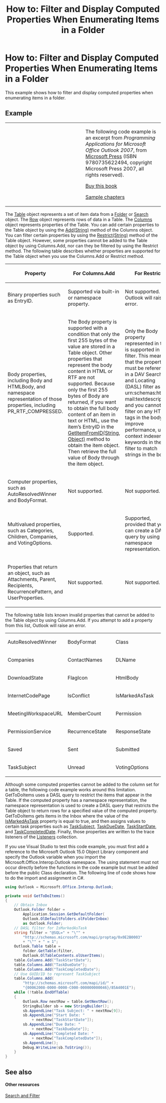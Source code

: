 ﻿---
title: 'How to: Filter and Display Computed Properties When Enumerating Items in a Folder'
TOCTitle: 'How to: Filter and Display Computed Properties When Enumerating Items in a Folder'
ms:assetid: b068e625-ff12-444d-a30d-51a3acba3043
ms:mtpsurl: https://msdn.microsoft.com/en-us/library/Ff184632(v=office.15)
ms:contentKeyID: 55119922
ms.date: 07/24/2014
mtps_version: v=office.15
dev_langs:
- csharp
---

# How to: Filter and Display Computed Properties When Enumerating Items in a Folder

This example shows how to filter and display computed properties when enumerating items in a folder.

## Example

<table>
<colgroup>
<col style="width: 50%" />
<col style="width: 50%" />
</colgroup>
<tbody>
<tr class="odd">
<td><p></p></td>
<td><p>The following code example is an excerpt from <em>Programming Applications for Microsoft Office Outlook 2007</em>, from <a href="http://www.microsoft.com/learning/books/default.mspx">Microsoft Press</a> (ISBN 9780735622494, copyright Microsoft Press 2007, all rights reserved).</p>
<p><a href="http://www.amazon.com/gp/product/0735622493?ie=utf8%26tag=msmsdn-20%26linkcode=as2%26camp=1789%26creative=9325%26creativeasin=0735622493">Buy this book</a></p>
<p><a href="https://msdn.microsoft.com/en-us/library/cc513844(v=office.15)">Sample chapters</a></p></td>
</tr>
</tbody>
</table>


The [Table](https://msdn.microsoft.com/en-us/library/bb652856\(v=office.15\)) object represents a set of item data from a [Folder](https://msdn.microsoft.com/en-us/library/bb645774\(v=office.15\)) or [Search](https://msdn.microsoft.com/en-us/library/bb612611\(v=office.15\)) object. The [Row](https://msdn.microsoft.com/en-us/library/bb610126\(v=office.15\)) object represents rows of data in a Table. The [Columns](https://msdn.microsoft.com/en-us/library/bb646214\(v=office.15\)) object represents properties of the Table. You can add certain properties to the Table object by using the [Add(String)](https://msdn.microsoft.com/en-us/library/bb652865\(v=office.15\)) method of the Columns object. You can filter certain properties by using the [Restrict(String)](https://msdn.microsoft.com/en-us/library/bb612178\(v=office.15\)) method of the Table object. However, some properties cannot be added to the Table object by using Columns.Add, nor can they be filtered by using the Restrict method. The following table describes whether properties are supported for the Table object when you use the Columns.Add or Restrict method.

<table>
<colgroup>
<col style="width: 33%" />
<col style="width: 33%" />
<col style="width: 33%" />
</colgroup>
<thead>
<tr class="header">
<th><p>Property</p></th>
<th><p>For Columns.Add</p></th>
<th><p>For Restrict</p></th>
</tr>
</thead>
<tbody>
<tr class="odd">
<td><p>Binary properties such as EntryID.</p></td>
<td><p>Supported via built-in or namespace property.</p></td>
<td><p>Not supported. Outlook will raise an error.</p></td>
</tr>
<tr class="even">
<td><p>Body properties, including Body and HTMLBody, and namespace representation of those properties, including PR_RTF_COMPRESSED.</p></td>
<td><p>The Body property is supported with a condition that only the first 255 bytes of the value are stored in a Table object. Other properties that represent the body content in HTML or RTF are not supported. Because only the first 255 bytes of Body are returned, if you want to obtain the full body content of an item in text or HTML, use the item’s EntryID in the <a href="https://msdn.microsoft.com/en-us/library/bb644121(v=office.15)">GetItemFromID(String, Object)</a> method to obtain the item object. Then retrieve the full value of Body through the item object.</p></td>
<td><p>Only the Body property represented in text is supported in a filter. This means that the property must be referenced in a DAV Searching and Locating (DASL) filter as urn:schemas:http-mail:textdescription, and you cannot filter on any HTML tags in the body. To improve performance, use context indexer keywords in the filter to match strings in the body.</p></td>
</tr>
<tr class="odd">
<td><p>Computer properties, such as AutoResolvedWinner and BodyFormat.</p></td>
<td><p>Not supported.</p></td>
<td><p>Not supported.</p></td>
</tr>
<tr class="even">
<td><p>Multivalued properties, such as Categories, Children, Companies, and VotingOptions.</p></td>
<td><p>Supported.</p></td>
<td><p>Supported, provided that you can create a DASL query by using the namespace representation.</p></td>
</tr>
<tr class="odd">
<td><p>Properties that return an object, such as Attachments, Parent, Recipients, RecurrencePattern, and UserProperties.</p></td>
<td><p>Not supported.</p></td>
<td><p>Not supported.</p></td>
</tr>
</tbody>
</table>


The following table lists known invalid properties that cannot be added to the Table object by using Columns.Add. If you attempt to add a property from this list, Outlook will raise an error.

<table>
<colgroup>
<col style="width: 33%" />
<col style="width: 33%" />
<col style="width: 33%" />
</colgroup>
<tbody>
<tr class="odd">
<td><p>AutoResolvedWinner</p></td>
<td><p>BodyFormat</p></td>
<td><p>Class</p></td>
</tr>
<tr class="even">
<td><p>Companies</p></td>
<td><p>ContactNames</p></td>
<td><p>DLName</p></td>
</tr>
<tr class="odd">
<td><p>DownloadState</p></td>
<td><p>FlagIcon</p></td>
<td><p>HtmlBody</p></td>
</tr>
<tr class="even">
<td><p>InternetCodePage</p></td>
<td><p>IsConflict</p></td>
<td><p>IsMarkedAsTask</p></td>
</tr>
<tr class="odd">
<td><p>MeetingWorkspaceURL</p></td>
<td><p>MemberCount</p></td>
<td><p>Permission</p></td>
</tr>
<tr class="even">
<td><p>PermissionService</p></td>
<td><p>RecurrenceState</p></td>
<td><p>ResponseState</p></td>
</tr>
<tr class="odd">
<td><p>Saved</p></td>
<td><p>Sent</p></td>
<td><p>Submitted</p></td>
</tr>
<tr class="even">
<td><p>TaskSubject</p></td>
<td><p>Unread</p></td>
<td><p>VotingOptions</p></td>
</tr>
</tbody>
</table>


Although some computed properties cannot be added to the column set for a table, the following code example works around this limitation. GetToDoItems uses a DASL query to restrict the items that appear in the Table. If the computed property has a namespace representation, the namespace representation is used to create a DASL query that restricts the Table object to return rows for a specified value of the computed property. GetToDoItems gets items in the Inbox where the value of the [IsMarkedAsTask](https://msdn.microsoft.com/en-us/library/bb623631\(v=office.15\)) property is equal to true, and then assigns values to certain task properties such as [TaskSubject](https://msdn.microsoft.com/en-us/library/bb643880\(v=office.15\)), [TaskDueDate](https://msdn.microsoft.com/en-us/library/bb623035\(v=office.15\)), [TaskStartDate](https://msdn.microsoft.com/en-us/library/bb610832\(v=office.15\)), and [TaskCompletedDate](https://msdn.microsoft.com/en-us/library/bb624055\(v=office.15\)). Finally, those properties are written to the trace listeners of the [Listeners](http://msdn.microsoft.com/en-us/library/system.diagnostics.debug.listeners.aspx) collection.

If you use Visual Studio to test this code example, you must first add a reference to the Microsoft Outlook 15.0 Object Library component and specify the Outlook variable when you import the Microsoft.Office.Interop.Outlook namespace. The using statement must not occur directly before the functions in the code example but must be added before the public Class declaration. The following line of code shows how to do the import and assignment in C\#.

``` csharp
using Outlook = Microsoft.Office.Interop.Outlook;
```

``` csharp
private void GetToDoItems()
{
    // Obtain Inbox
    Outlook.Folder folder =
        Application.Session.GetDefaultFolder(
        Outlook.OlDefaultFolders.olFolderInbox)
        as Outlook.Folder;
    // DASL filter for IsMarkedAsTask
    string filter = "@SQL=" + "\"" +
        "http://schemas.microsoft.com/mapi/proptag/0x0E2B0003"
        + "\"" + " = 1";
    Outlook.Table table =
        folder.GetTable(filter,
        Outlook.OlTableContents.olUserItems);
    table.Columns.Add("TaskStartDate");
    table.Columns.Add("TaskDueDate");
    table.Columns.Add("TaskCompletedDate");
    // Use GUID/ID to represent TaskSubject
    table.Columns.Add(
        "http://schemas.microsoft.com/mapi/id/" +
        "{00062008-0000-0000-C000-000000000046}/85A4001E");
    while (!table.EndOfTable)
    {
        Outlook.Row nextRow = table.GetNextRow();
        StringBuilder sb = new StringBuilder();
        sb.AppendLine("Task Subject: " + nextRow[9]);
        sb.AppendLine("Start Date: "
            + nextRow["TaskStartDate"]);
        sb.AppendLine("Due Date: "
            + nextRow["TaskDueDate"]);
        sb.AppendLine("Completed Date: "
            + nextRow["TaskCompletedDate"]);
        sb.AppendLine();
        Debug.WriteLine(sb.ToString());
    }
}
```

## See also

#### Other resources

[Search and Filter](search-and-filter.md)


